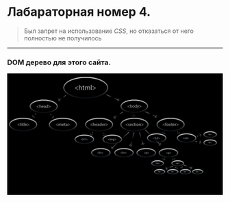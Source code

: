 # Лабараторная номер 4.
> Был запрет на использование *CSS*, но отказаться от него полностью не получилось
--- 

### DOM дерево для этого сайта.
![alt-текст](https://github.com/AlexPshkov/web-development/raw/main/lab4/img/DOM_TREE.png "Dom")
